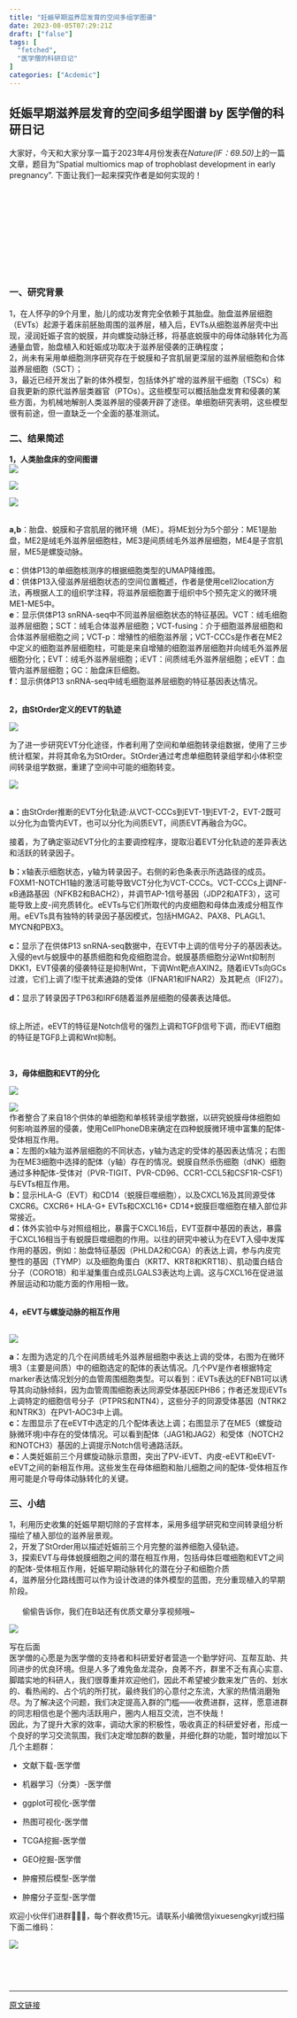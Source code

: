 ```yaml
---
title: "妊娠早期滋养层发育的空间多组学图谱"
date: 2023-08-05T07:29:21Z
draft: ["false"]
tags: [
  "fetched",
  "医学僧的科研日记"
]
categories: ["Acdemic"]
---
```

妊娠早期滋养层发育的空间多组学图谱 by 医学僧的科研日记
------
<div><section><span><span>大家好，今天和大家分享一篇于2023年4月份发表在<em>Nature(<em><span>IF：</span></em>69.50)</em>上的一篇文章，题目为“</span></span><span><span>Spatial multiomics map of trophoblast development in early pregnancy”</span></span><span>. </span><span>下面让我们一起来探究作者是如何实现的！<br><br></span></section><section><iframe data-vidtype="2" data-mpvid="wxv_3037278451273072643" data-cover="http%3A%2F%2Fmmbiz.qpic.cn%2Fmmbiz_jpg%2FeBfvI7Ryx8fqfww2FnuIv87w07G0VicBnjy2AQoJ6d76ibbH3jQnBicECia3N5DLssqNe8Wu4ibHZP5zNWACM0CJFJQ%2F0%3Fwx_fmt%3Djpeg" allowfullscreen="" data-ratio="1.7777777777777777" data-w="1280" data-src="https://mp.weixin.qq.com/mp/readtemplate?t=pages/video_player_tmpl&amp;action=mpvideo&amp;auto=0&amp;vid=wxv_3037278451273072643" frameborder="0"></iframe></section><h3><span>一、研究背景</span></h3><p>1，在人怀孕的9个月里，胎儿的成功发育完全依赖于其胎盘。胎盘滋养层细胞（EVTs）起源于着床前胚胎周围的滋养层，植入后，EVTs从细胞滋养层壳中出现，浸润妊娠子宫的蜕膜，并向螺旋动脉迁移，将基底蜕膜中的母体动脉转化为高通量血管，胎盘植入和妊娠成功取决于滋养层侵袭的正确程度；<br>2，尚未有采用单细胞测序研究存在于蜕膜和子宫肌层更深层的滋养层细胞和合体滋养层细胞（SCT）；<br>3，最近已经开发出了新的体外模型，包括体外扩增的滋养层干细胞（TSCs）和自我更新的原代滋养层类器官（PTOs）。这些模型可以概括胎盘发育和侵袭的某些方面，为机械地解剖人类滋养层的侵袭开辟了途径。单细胞研究表明，这些模型很有前途，但一直缺乏一个全面的基准测试。<br></p><h3><span>二、结果简述</span></h3><section><span><strong><span>1，人类胎盘床的空间图谱</span></strong></span></section><section><img data-galleryid="" data-ratio="0.4203703703703704" data-s="300,640" data-src="https://mmbiz.qpic.cn/mmbiz_png/eBfvI7Ryx8dC34ZZOelRLCwFnE1qLyrRf1qlS8Q3jZNJyOC0zsVfRFR2HVSmE7uPzdZhYiavttIVKhh2uyXLDJQ/640?wx_fmt=png" data-type="png" data-w="1080" src="https://mmbiz.qpic.cn/mmbiz_png/eBfvI7Ryx8dC34ZZOelRLCwFnE1qLyrRf1qlS8Q3jZNJyOC0zsVfRFR2HVSmE7uPzdZhYiavttIVKhh2uyXLDJQ/640?wx_fmt=png"></section><p><img data-galleryid="" data-ratio="0.7703703703703704" data-s="300,640" data-src="https://mmbiz.qpic.cn/mmbiz_png/eBfvI7Ryx8dC34ZZOelRLCwFnE1qLyrRnD0h1O9GEx2iaVGWZU32FRxnibvCDBC5mVDL4eCib9P3Tgo1EfUmUVVow/640?wx_fmt=png" data-type="png" data-w="1080" src="https://mmbiz.qpic.cn/mmbiz_png/eBfvI7Ryx8dC34ZZOelRLCwFnE1qLyrRnD0h1O9GEx2iaVGWZU32FRxnibvCDBC5mVDL4eCib9P3Tgo1EfUmUVVow/640?wx_fmt=png"></p><section><img data-galleryid="" data-ratio="0.511472275334608" data-s="300,640" data-src="https://mmbiz.qpic.cn/mmbiz_png/eBfvI7Ryx8dC34ZZOelRLCwFnE1qLyrRiaglPnt5S7c6AhxVrA7pMHnM4ibQLtxFDDZ9CCpLiadoe6IEts6GA5d4w/640?wx_fmt=png" data-type="png" data-w="1046" src="https://mmbiz.qpic.cn/mmbiz_png/eBfvI7Ryx8dC34ZZOelRLCwFnE1qLyrRiaglPnt5S7c6AhxVrA7pMHnM4ibQLtxFDDZ9CCpLiadoe6IEts6GA5d4w/640?wx_fmt=png"></section><p><br><strong>a,b</strong>：胎盘、蜕膜和子宫肌层的微环境（ME）。将ME划分为5个部分：ME1是胎盘，ME2是绒毛外滋养层细胞柱，ME3是间质绒毛外滋养层细胞，ME4是子宫肌层，ME5是螺旋动脉。</p><section><strong>c</strong>：供体P13的单细胞核测序的根据细胞类型的UMAP降维图。<br><strong>d</strong>：供体P13入侵滋养层细胞状态的空间位置概述，作者是使用cell2location方法，再根据人工的组织学注释，将滋养层细胞置于组织中5个预先定义的微环境ME1-ME5中。<br><strong>e</strong>：显示供体P13 snRNA-seq中不同滋养层细胞状态的特征基因。VCT：绒毛细胞滋养层细胞；SCT：绒毛合体滋养层细胞；VCT-fusing：介于细胞滋养层细胞和合体滋养层细胞之间；VCT-p：增殖性的细胞滋养层；VCT-CCCs是作者在ME2中定义的细胞滋养层细胞柱，可能是来自增殖的细胞滋养层细胞并向绒毛外滋养层细胞分化；EVT：绒毛外滋养层细胞；iEVT：间质绒毛外滋养层细胞；eEVT：<span>血管内滋养层细胞；GC：胎盘床巨细胞</span>。<br><strong>f</strong>：显示供体P13 snRNA-seq中绒毛细胞滋养层细胞的特征基因表达情况。<span></span><span><strong><span><br><br></span></strong></span></section><p><span><strong><span>2，由StOrder定义的EVT的轨迹<br></span></strong></span></p><p><img data-galleryid="" data-ratio="0.55" data-s="300,640" data-src="https://mmbiz.qpic.cn/mmbiz_png/eBfvI7Ryx8dC34ZZOelRLCwFnE1qLyrRDdeLggGurb5Ahw6Og1orYrBoYpajx99ib9rcrIbxGcVNvpHVrWs1WKg/640?wx_fmt=png" data-type="png" data-w="1080" src="https://mmbiz.qpic.cn/mmbiz_png/eBfvI7Ryx8dC34ZZOelRLCwFnE1qLyrRDdeLggGurb5Ahw6Og1orYrBoYpajx99ib9rcrIbxGcVNvpHVrWs1WKg/640?wx_fmt=png"></p><section>为了进一步研究EVT分化途径，作者利用了空间和单细胞转录组数据，使用了三步统计框架，并将其命名为StOrder。StOrder通过考虑单细胞转录组学和小体积空间转录组学数据，重建了空间中可能的细胞转变。<strong><br></strong></section><p><img data-galleryid="" data-ratio="1.4506114769520226" data-s="300,640" data-src="https://mmbiz.qpic.cn/mmbiz_png/eBfvI7Ryx8fqfww2FnuIv87w07G0VicBnN9sHp13kvgvHkArUNdEOlUjDRrvEXib69FoAu8hNmbviaEVuNAlrOr0Q/640?wx_fmt=png" data-type="png" data-w="1063" src="https://mmbiz.qpic.cn/mmbiz_png/eBfvI7Ryx8fqfww2FnuIv87w07G0VicBnN9sHp13kvgvHkArUNdEOlUjDRrvEXib69FoAu8hNmbviaEVuNAlrOr0Q/640?wx_fmt=png"></p><section><strong><br></strong><strong>a：</strong>由StOrder推断的EVT分化轨迹:从VCT-CCCs到EVT-1到EVT-2，EVT-2既可以分化为血管内EVT，也可以分化为间质EVT，间质EVT再融合为GC。</section><p>接着，为了确定驱动EVT分化的主要调控程序，提取沿着EVT分化轨迹的差异表达和活跃的转录因子。</p><p><strong>b：</strong>x轴表示细胞状态，y轴为转录因子。右侧的彩色条表示所选路径的成员。FOXM1-NOTCH1轴的激活可能导致VCT分化为VCT-CCCs。VCT-CCCs上调NF-κB通路基因（NFKB2和BACH2），并调节AP-1信号基因（JDP2和ATF3），这可能导致上皮-间充质转化。eEVTs与它们所取代的内皮细胞和母体血液成分相互作用。eEVTs具有独特的转录因子基因模式，包括HMGA2、PAX8、PLAGL1、MYCN和PBX3。</p><p><strong>c：</strong>显示了在供体P13 snRNA-seq数据中，在EVT中上调的信号分子的基因表达。入侵的evt与蜕膜中的基质细胞和免疫细胞混合。蜕膜基质细胞分泌Wnt抑制剂DKK1，EVT侵袭的侵袭特征是抑制Wnt，下调Wnt靶点AXIN2。随着iEVTs向GCs过渡，它们上调了I型干扰素通路的受体（IFNAR1和IFNAR2）及其靶点（IFI27）。</p><p><strong>d：</strong>显示了转录因子TP63和IRF6随着滋养层细胞的侵袭表达降低。</p><p><br>综上所述，eEVT的特征是Notch信号的强烈上调和TGFβ信号下调，而iEVT细胞的特征是TGFβ上调和Wnt抑制。</p><p><br></p><p><span><strong><span>3，母体细胞和EVT的分化</span></strong></span></p><p><img data-galleryid="" data-ratio="0.3490740740740741" data-s="300,640" data-src="https://mmbiz.qpic.cn/mmbiz_png/eBfvI7Ryx8fqfww2FnuIv87w07G0VicBn8nRA85TIraSicibtYpEGkOd9iap4UicetPCSZcib08aHSeGsAQM5t3zQQIA/640?wx_fmt=png" data-type="png" data-w="1080" src="https://mmbiz.qpic.cn/mmbiz_png/eBfvI7Ryx8fqfww2FnuIv87w07G0VicBn8nRA85TIraSicibtYpEGkOd9iap4UicetPCSZcib08aHSeGsAQM5t3zQQIA/640?wx_fmt=png"></p><section><img data-galleryid="" data-ratio="0.6240740740740741" data-s="300,640" data-src="https://mmbiz.qpic.cn/mmbiz_png/eBfvI7Ryx8fqfww2FnuIv87w07G0VicBnsr1Bgv3kQMPYPh1iaXxaHj1LFdKsFIlLhZFTgbjOrHh7l2ALbEVPGtA/640?wx_fmt=png" data-type="png" data-w="1080" src="https://mmbiz.qpic.cn/mmbiz_png/eBfvI7Ryx8fqfww2FnuIv87w07G0VicBnsr1Bgv3kQMPYPh1iaXxaHj1LFdKsFIlLhZFTgbjOrHh7l2ALbEVPGtA/640?wx_fmt=png"></section><section>作者整合了来自18个供体的单细胞和单核转录组学数据，以研究蜕膜母体细胞如何影响滋养层的侵袭，使用CellPhoneDB来确定在四种蜕膜微环境中富集的配体-受体相互作用。<br><strong>a：</strong>左图的x轴为滋养层细胞的不同状态，y轴为选定的受体的基因表达情况；右图为在ME3细胞中选择的配体（y轴）存在的情况。蜕膜自然杀伤细胞（dNK）细胞通过多种配体-受体对（PVR-TIGIT、PVR-CD96、CCR1-CCL5和CSF1R-CSF1）与EVTs相互作用。<br><strong>b：</strong>显示HLA-G（EVT）和CD14（蜕膜巨噬细胞），以及CXCL16及其同源受体CXCR6。CXCR6+ HLA-G+ EVTs和CXCL16+ CD14+蜕膜巨噬细胞在植入部位非常接近。<br><strong>d：</strong>体外实验中与对照组相比，暴露于CXCL16后，EVT亚群中基因的表达，暴露于CXCL16相当于有蜕膜巨噬细胞的作用。以往的研究中被认为在EVT入侵中发挥作用的基因，例如：胎盘特征基因（PHLDA2和CGA）的表达上调，参与内皮完整性的基因（TYMP）以及细胞角蛋白（KRT7、KRT8和KRT18）、肌动蛋白结合分子（CORO1B）和半凝集蛋白成员LGALS3表达均上调。这与CXCL16在促进滋养层运动和功能方面的作用相一致。<span><br><br></span></section><p><span><strong><span>4，eEVT与螺旋动脉的相互作用<br><br></span></strong></span></p><p><img data-galleryid="" data-ratio="0.6231481481481481" data-s="300,640" data-src="https://mmbiz.qpic.cn/mmbiz_png/eBfvI7Ryx8chhOwHueXpqepzdAT5SX8KicCq9puVaCpOCtCHLd3BFGj5pNRETbW8ouLhXibGB0UUcBhALc7wNBtg/640?wx_fmt=png" data-type="png" data-w="1080" src="https://mmbiz.qpic.cn/mmbiz_png/eBfvI7Ryx8chhOwHueXpqepzdAT5SX8KicCq9puVaCpOCtCHLd3BFGj5pNRETbW8ouLhXibGB0UUcBhALc7wNBtg/640?wx_fmt=png"></p><p><strong>a：</strong>左图为选定的几个在间质绒毛外滋养层细胞中表达上调的受体，右图为在微环境3（主要是间质）中的细胞选定的配体的表达情况。几个PV是作者根据特定marker表达情况划分的血管周围细胞类型。可以看到：iEVTs表达的EFNB1可以诱导其向动脉倾斜，因为血管周围细胞表达同源受体基因EPHB6；作者还发现iEVTs上调特定的细胞信号分子（PTPRS和NTN4），这些分子的同源受体基因（NTRK2和NTRK3）在PV1-AOC3中上调。<br><strong>c：</strong>左图显示了在eEVT中选定的几个配体表达上调；右图显示了在ME5（螺旋动脉微环境)中存在的受体情况。可以看到配体（JAG1和JAG2）和受体（NOTCH2和NOTCH3）基因的上调提示Notch信号通路活跃。<br><strong>e：</strong>人类妊娠前三个月螺旋动脉示意图，突出了PV-iEVT、内皮-eEVT和eEVT-eEVT之间的新相互作用。这些发生在母体细胞和胎儿细胞之间的配体-受体相互作用可能是介导母体动脉转化的关键。<br></p><h3><span>三、小结</span></h3><section>1，利用历史收集的妊娠早期切除的子宫样本，采用多组学研究和空间转录组分析描绘了植入部位的滋养层景观。<br>2，开发了StOrder用以描述妊娠前三个月完整的滋养细胞入侵轨迹。<br>3，探索EVT与母体蜕膜细胞之间的潜在相互作用，包括母体巨噬细胞和EVT之间的配体-受体相互作用，妊娠早期动脉转化的潜在分子和细胞介质<br>4，滋养层分化路线图可以作为设计改进的体外模型的蓝图，充分重现植入的早期阶段。<br><br></section><section><span>      偷偷告诉你，我们在B站还有优质文章分享视频哦~<br></span></section><p><img data-cropselx1="0" data-cropselx2="578" data-cropsely1="0" data-cropsely2="578" data-galleryid="" data-ratio="1" data-s="300,640" data-src="https://mmbiz.qpic.cn/mmbiz_jpg/eBfvI7Ryx8cCAXh5mxvP4YFOVwbibdLKDTvl7c3wACTCDvTR90GVtlQVSSlTzDkWHfN5nQaasIa1EYtn37pXLicw/640?wx_fmt=jpeg" data-type="jpeg" data-w="960" src="https://mmbiz.qpic.cn/mmbiz_jpg/eBfvI7Ryx8cCAXh5mxvP4YFOVwbibdLKDTvl7c3wACTCDvTR90GVtlQVSSlTzDkWHfN5nQaasIa1EYtn37pXLicw/640?wx_fmt=jpeg"></p><section><span>写在后面</span></section><section><span>医学僧的心愿是为医学僧的支持者和科研爱好者营造一个勤学好问、互帮互助、共同进步的优良环境。但是人多了难免鱼龙混杂，良莠不齐，群里不乏有真心实意、脚踏实地的科研人，我们很尊重并欢迎他们，因此不希望被少数来发广告的、划水的、看热闹的、占个坑的所打扰，最终我们的心意付之东流，大家的热情消磨殆尽。为了解决这个问题，我们决定提高入群的门槛——收费进群，这样，愿意进群的同志相信也是个圈内活跃用户，圈内人相互交流，岂不快哉！</span></section><section><span>因此，为了提升大家的效率，调动大家的积极性，吸收真正的科研爱好者，形成一个良好的学习交流氛围，我们决定增加群的数量，并细化群的功能，暂时增加以下几个主题群：</span></section><ul><li><p><span>文献下载-医学僧</span></p></li><li><p><span>机器学习（分类）-医学僧</span></p></li><li><p><span>ggplot可视化-医学僧</span></p></li><li><p><span>热图可视化-医学僧</span></p></li><li><p><span>TCGA挖掘-医学僧</span></p></li><li><p><span>GEO挖掘-医学僧</span></p></li><li><p><span>肿瘤预后模型-医学僧</span></p></li><li><p><span>肿瘤分子亚型-医学僧</span></p></li></ul><p><span>欢迎小伙伴们进群👏👏👏，每个群收费15元。请联系小编微信yixuesengkyrj或扫描下面二维码：</span></p><p><img data-ratio="0.8407407407407408" data-src="https://mmbiz.qpic.cn/mmbiz_jpg/eBfvI7Ryx8enibib3UJd6iaLibROb1ibWJtZn0fyA9Bu9szdIkibpzWVzjw0LIVrQKeHfPS7h1gI8bicaaYlcOnMIyQAQ/640?wx_fmt=jpeg" data-type="jpeg" data-w="1080" src="https://mmbiz.qpic.cn/mmbiz_jpg/eBfvI7Ryx8enibib3UJd6iaLibROb1ibWJtZn0fyA9Bu9szdIkibpzWVzjw0LIVrQKeHfPS7h1gI8bicaaYlcOnMIyQAQ/640?wx_fmt=jpeg"></p><p><br></p><p><br></p><p><mp-style-type data-value="3"></mp-style-type></p></div>  
<hr>
<a href="https://mp.weixin.qq.com/s/Y1ED-VDcSQb1-PUatqikmA",target="_blank" rel="noopener noreferrer">原文链接</a>
